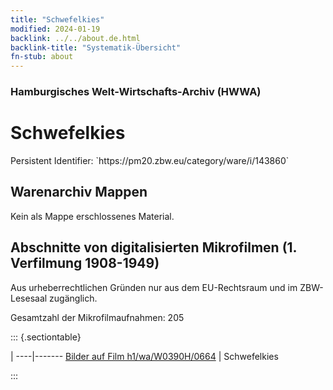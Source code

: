 ```yaml
---
title: "Schwefelkies"
modified: 2024-01-19
backlink: ../../about.de.html
backlink-title: "Systematik-Übersicht"
fn-stub: about
---
```


### Hamburgisches Welt-Wirtschafts-Archiv (HWWA)

# Schwefelkies

<div class="hint">Persistent Identifier: `https://pm20.zbw.eu/category/ware/i/143860`</div>







## Warenarchiv Mappen





Kein als Mappe erschlossenes Material.



<a id="filmsections" />

## Abschnitte von digitalisierten Mikrofilmen (1. Verfilmung 1908-1949)

<p>Aus urheberrechtlichen Gründen nur aus dem EU-Rechtsraum und im ZBW-Lesesaal zugänglich.</p>


<p>Gesamtzahl der Mikrofilmaufnahmen: 205</p>





::: {.sectiontable}

 | 
----|-------
<a class="btn" href="https://pm20.zbw.eu/film/h1/wa/W0390H/0664" rel="nofollow">Bilder auf Film h1/wa/W0390H/0664</a> | Schwefelkies


:::
















